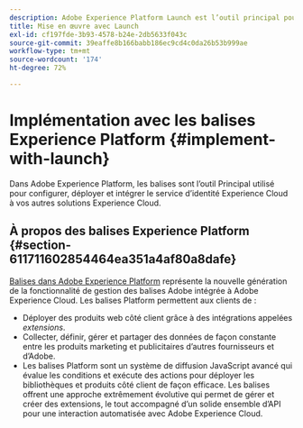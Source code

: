 ```yaml
---
description: Adobe Experience Platform Launch est l’outil principal pour configurer, déployer et intégrer le service Experience Cloud Identity à vos autres solutions Experience Cloud.
title: Mise en œuvre avec Launch
exl-id: cf197fde-3b93-4578-b24e-2db5633f043c
source-git-commit: 39eaffe8b166babb186ec9cd4c0da26b53b999ae
workflow-type: tm+mt
source-wordcount: '174'
ht-degree: 72%

---
```


# Implémentation avec les balises Experience Platform {#implement-with-launch}

Dans Adobe Experience Platform, les balises sont l’outil Principal utilisé pour configurer, déployer et intégrer le service d’identité Experience Cloud à vos autres solutions Experience Cloud.

## À propos des balises Experience Platform {#section-611711602854464ea351a4af80a8dafe}

[Balises dans Adobe Experience Platform](https://experienceleague.adobe.com/docs/experience-platform/tags/home.html?lang=fr) représente la nouvelle génération de la fonctionnalité de gestion des balises Adobe intégrée à Adobe Experience Cloud. Les balises Platform permettent aux clients de :

* Déployer des produits web côté client grâce à des intégrations appelées _extensions_.
* Collecter, définir, gérer et partager des données de façon constante entre les produits marketing et publicitaires d’autres fournisseurs et d’Adobe.
* Les balises Platform sont un système de diffusion JavaScript avancé qui évalue les conditions et exécute des actions pour déployer les bibliothèques et produits côté client de façon efficace. Les balises offrent une approche extrêmement évolutive qui permet de gérer et créer des extensions, le tout accompagné d’un solide ensemble d’API pour une interaction automatisée avec Adobe Experience Cloud.
